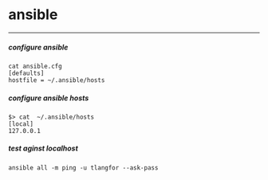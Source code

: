 # ansible

----------------------------------------------------------------------------------------------------

##### configure ansible

```
cat ansible.cfg
[defaults]
hostfile = ~/.ansible/hosts
```


##### configure ansible hosts

```
$> cat  ~/.ansible/hosts
[local]
127.0.0.1
```


##### test aginst localhost

```
ansible all -m ping -u tlangfor --ask-pass
```
